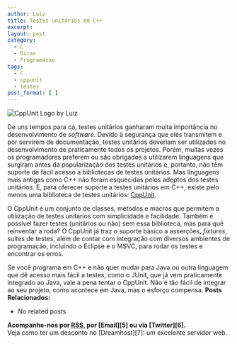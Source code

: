 ```yaml
---
author: Luiz
title: Testes unitários em C++
excerpt:
layout: post
category:
  - C
  - Dicas
  - Programacao
tags:
  - C
  - cppunit
  - testes
post_format: [ ]
---
```

![CppUnit Logo by Luiz][1]

De uns tempos para cá, testes unitários ganharam muita importância no desenvolvimento de *software*. Devido à segurança que eles transmitem e por servirem de documentação, testes unitários deveriam ser utilizados no desenvolvimento de praticamente todos os projetos. Porém, muitas vezes os programadores preferem ou são obrigados a utilizarem linguagens que surgiram antes da popularização dos testes unitários e, portanto, não têm suporte de fácil acesso a bibliotecas de testes unitários. Mas linguagens mais antigas como C++ não foram esquecidas pelos adeptos dos testes unitários. E, para oferecer suporte a testes unitários em C++, existe pelo menos uma biblioteca de testes unitários: [CppUnit][2]. 



O CppUnit é um conjunto de classes, métodos e macros que permitem a utilização de testes unitários com simplicidade e facilidade. Também é possível fazer testes (unitários ou não) sem essa biblioteca, mas para quê reinventar a roda? O CppUnit já traz o suporte básico a asserções, *fixtures*, suítes de testes, além de contar com integração com diversos ambientes de programação, incluindo o Eclipse e o MSVC, para rodar os testes e encontrar os erros.

Se você programa em C++ e não quer mudar para Java ou outra linguagem que dê acesso mais fácil a testes, como o JUnit, que já vem praticamente integrado ao Java, vale a pena tentar o CppUnit. Não é tão fácil de integrar ao seu projeto, como acontece em Java, mas o esforço compensa. 
**Posts Relacionados:** 
*   No related posts









**Acompanhe-nos por [ RSS][4], por [Email][5] ou via [Twitter][6].**  
Veja como ter um desconto no [Dreamhost][7]: um excelente servidor web.

 [1]: http://vidageek.net/wp-content/uploads/2008/03/cppunit_logo_bw.gif
 [2]: http://cppunit.sourceforge.net/cgi-bin/moin.cgi/FrontPage
 [3]: https://twitter.com/share
 [4]: http://feeds.feedburner.com/VidaGeek



